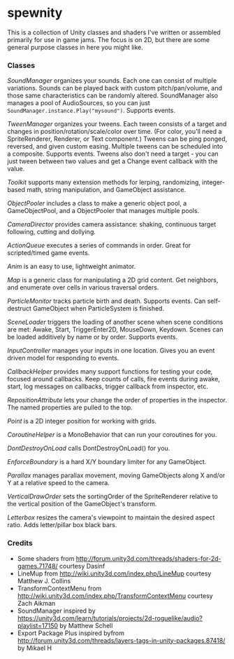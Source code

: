 # spewnity
This is a collection of Unity classes and shaders I've written or assembled primarily for use in game jams. The focus is on 2D, but there are some general purpose classes in here you might like.

### Classes
*SoundManager* organizes your sounds. Each one can consist of multiple variations. Sounds can be played back with custom pitch/pan/volume, and those same characteristics can be randomly altered. SoundManager also manages a pool of AudioSources, so you can just `SoundManager.instance.Play("mysound")`. Supports events.

*TweenManager* organizes your tweens. Each tween consists of a target and changes in position/rotation/scale/color over time. (For color, you'll need a SpriteRenderer, Renderer, or Text component.) Tweens can be ping ponged, reversed, and given custom easing. Multiple tweens can be scheduled into a composite. Supports events. Tweens also don't need a target - you can just tween between two values and get a Change event callback with the value.

*Toolkit* supports many extension methods for lerping, randomizing, integer-based math, string manipulation, and GameObject assistance.

*ObjectPooler* includes a class to make a generic object pool, a GameObjectPool, and a ObjectPooler that manages multiple pools.

*CameraDirector* provides camera assistance: shaking, continuous target following, cutting and dollying.

*ActionQueue* executes a series of commands in order. Great for scripted/timed game events.

*Anim* is an easy to use, lightweight animator.

*Map* is a generic class for manipulating a 2D grid content. Get neighbors, and enumerate over cells in various traversal orders.

*ParticleMonitor* tracks particle birth and death. Supports events. Can self-destruct GameObject when ParticleSystem is finished.

*SceneLoader* triggers the loading of another scene when scene conditions are met: Awake, Start, TriggerEnter2D, MouseDown, Keydown. Scenes can be loaded additively by name or by order. Supports events.

*InputController* manages your inputs in one location. Gives you an event driven model for responding to events.

*CallbackHelper* provides many support functions for testing your code, focused around callbacks. Keep counts of calls, fire events during awake, start, log messages on callbacks, trigger callback from inspector, etc.

*RepositionAttribute* lets your change the order of properties in the inspector. The named properties are pulled to the top.

*Point* is a 2D integer position for working with grids.

*CoroutineHelper* is a MonoBehavior that can run your coroutines for you.

*DontDestroyOnLoad* calls DontDestroyOnLoad() for you.

*EnforceBoundary* is a hard X/Y boundary limiter for any GameObject.

*Parallax* manages parallax movement, moving GameObjects along X and/or Y at a relative speed to the camera.

*VerticalDrawOrder* sets the sortingOrder of the SpriteRenderer relative to the vertical position of the GameObject's transform.

*Letterbox* resizes the camera's viewpoint to maintain the desired aspect ratio. Adds letter/pillar box black bars.

### Credits
 - Some shaders from http://forum.unity3d.com/threads/shaders-for-2d-games.71748/ courtesy Dasinf
 - LineMup from http://wiki.unity3d.com/index.php/LineMup courtesy Matthew J. Collins
 - TransformContextMenu from http://wiki.unity3d.com/index.php/TransformContextMenu courtesy Zach Aikman
 - SoundManager inspired by https://unity3d.com/learn/tutorials/projects/2d-roguelike/audio?playlist=17150 by Matthew Schell
 - Export Package Plus inspired byfrom http://forum.unity3d.com/threads/layers-tags-in-unity-packages.87418/ by Mikael H


